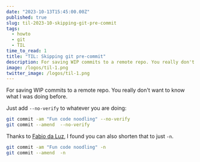```yaml
---
date: "2023-10-13T15:45:00.00Z"
published: true
slug: til-2023-10-skipping-git-pre-commit
tags:
  - howto
  - git
  - TIL
time_to_read: 1
title: "TIL: Skipping git pre-commit"
description: For saving WIP commits to a remote repo. You really don't want to know what I was doing before.
image: /logos/til-1.png
twitter_image: /logos/til-1.png
---
```


For saving WIP commits to a remote repo. You really don't want to know what I was doing before.

Just add `--no-verify` to whatever you are doing:

```bash
git commit -am "Fun code noodling" --no-verify
git commit --amend  --no-verify
```

Thanks to [Fabio da Luz](https://github.com/luzfcb), I found you can also shorten that to just `-n`.

```bash
git commit -am "Fun code noodling" -n
git commit --amend  -n
```